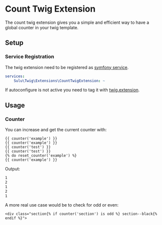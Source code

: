 # Count Twig Extension

The count twig extension gives you a simple and efficient way to have a global counter in your twig template.

## Setup

### Service Registration

The twig extension need to be registered as [symfony service](http://symfony.com/doc/current/service_container.html).

```yml
services:
    Sulu\Twig\Extensions\CountTwigExtension: ~
```

If autoconfigure is not active you need to tag it with [twig.extension](https://symfony.com/doc/current/service_container.html#the-autoconfigure-option).

## Usage

### Counter

You can increase and get the current counter with:

```twig
{{ counter('example') }}
{{ counter('example') }}
{{ counter('test') }}
{{ counter('test') }}
{% do reset_counter('example') %}
{{ counter('example') }}
```

Output:

```html
1
2
1
2
1
```

A more real use case would be to check for odd or even:

```twig
<div class="section{% if counter('section') is odd %} section--black{% endif %}">
```
